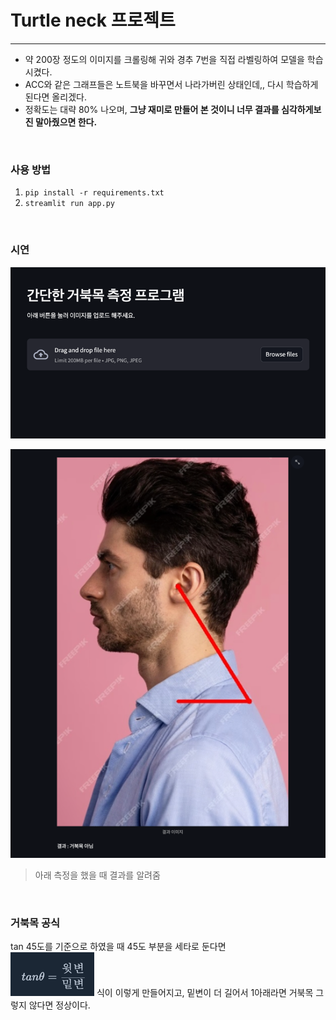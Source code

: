 # Turtle neck 프로젝트 
*** 
- 약 200장 정도의 이미지를 크롤링해 귀와 경추 7번을 직접 라벨링하여 모델을 학습시켰다.  
- ACC와 같은 그래프들은 노트북을 바꾸면서 나라가버린 상태인데,, 다시 학습하게 된다면 올리겠다.  
- 정확도는 대략 80% 나오며, **그냥 재미로 만들어 본 것이니 너무 결과를 심각하게보진 말아줬으면 한다.**

<br>

### 사용 방법 
1. `pip install -r requirements.txt`   
2. `streamlit run app.py`

<br>

### 시연
![img.png](img.png)

![img_1.png](img_1.png)  

> 아래 측정을 했을 때 결과를 알려줌 

<br>

### 거북목 공식 
tan 45도를 기준으로 하였을 때 45도 부분을 세타로 둔다면  
![img_2.png](img_2.png)
식이 이렇게 만들어지고, 밑변이 더 길어서 1아래라면 거북목 그렇지 않다면 정상이다.


